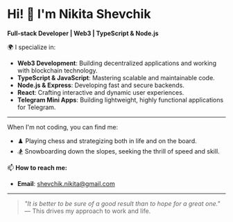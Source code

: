 # Hi! 👋 I'm Nikita Shevchik

**Full-stack Developer | Web3 | TypeScript & Node.js**

🌍 I specialize in:
- **Web3 Development**: Building decentralized applications and working with blockchain technology.
- **TypeScript & JavaScript**: Mastering scalable and maintainable code.
- **Node.js & Express**: Developing fast and secure backends.
- **React**: Crafting interactive and dynamic user experiences.
- **Telegram Mini Apps**: Building lightweight, highly functional applications for Telegram.

---

When I'm not coding, you can find me:
- ♟️ Playing chess and strategizing both in life and on the board.
- 🏂 Snowboarding down the slopes, seeking the thrill of speed and skill.

📫 **How to reach me:**
- **Email**: [shevchik.nikita@gmail.com](mailto:shevchik.nikita@gmail.com)

---

> _"It is better to be sure of a good result than to hope for a great one."_  
> — This drives my approach to work and life.
